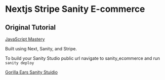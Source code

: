 # Nextjs Stripe Sanity E-commerce

## Original Tutorial

[JavaScript Mastery](https://www.youtube.com/watch?v=4mOkFXyxfsU)

Built using Next, Sanity, and Stripe.

To build your Sanity Studio public url navigate to sanity_ecommerce and run
`sanity deploy`

[Gorilla Ears Sanity Stuidio](https://gorilla-ears.sanity.studio/desk)
